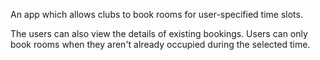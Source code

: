 An app which allows clubs to book rooms for user-specified time slots.

The users can also view the details of existing bookings.
Users can only book rooms when they aren't already occupied during the selected time.
